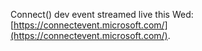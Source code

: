 Connect() dev event streamed live this Wed: [https://connectevent.microsoft.com/](https://connectevent.microsoft.com/).
